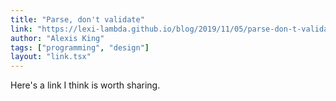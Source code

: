 ```yaml
---
title: "Parse, don't validate"
link: "https://lexi-lambda.github.io/blog/2019/11/05/parse-don-t-validate/"
author: "Alexis King"
tags: ["programming", "design"]
layout: "link.tsx"
---
```


Here's a link I think is worth sharing.
